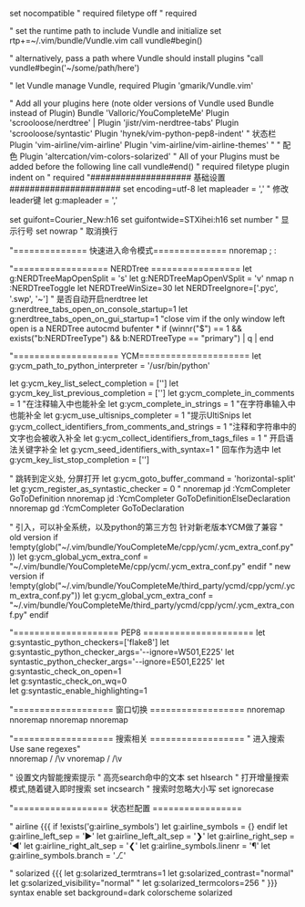 set nocompatible              " required
filetype off                  " required

" set the runtime path to include Vundle and initialize
set rtp+=~/.vim/bundle/Vundle.vim
call vundle#begin()

" alternatively, pass a path where Vundle should install plugins
"call vundle#begin('~/some/path/here')

" let Vundle manage Vundle, required
Plugin 'gmarik/Vundle.vim'

" Add all your plugins here (note older versions of Vundle used Bundle instead of Plugin)
Bundle 'Valloric/YouCompleteMe'
Plugin 'scrooloose/nerdtree' | Plugin 'jistr/vim-nerdtree-tabs'
Plugin 'scrooloose/syntastic'
Plugin 'hynek/vim-python-pep8-indent'
" 状态栏
Plugin 'vim-airline/vim-airline'
Plugin 'vim-airline/vim-airline-themes'
" " 配色
Plugin 'altercation/vim-colors-solarized'
" All of your Plugins must be added before the following line
call vundle#end()            " required
filetype plugin indent on    " required
"#################### 基础设置 ###################### 
set encoding=utf-8 
let mapleader = ','          " 修改leader键
let g:mapleader = ','

set guifont=Courier_New:h16
set guifontwide=STXihei:h16
set number                   " 显示行号
set nowrap                   " 取消换行

"============== 快速进入命令模式==============
nnoremap ; :

"================== NERDTree =================
let g:NERDTreeMapOpenSplit = 's'
let g:NERDTreeMapOpenVSplit = 'v'
nmap <leader>n :NERDTreeToggle<CR>
let NERDTreeWinSize=30
let NERDTreeIgnore=['\.pyc', '\.swp', '\~']
" 是否自动开启nerdtree
let g:nerdtree_tabs_open_on_console_startup=1
let g:nerdtree_tabs_open_on_gui_startup=1
"close vim if the only window left open is a NERDTree
autocmd bufenter * if (winnr("$") == 1 && exists("b:NERDTreeType") && b:NERDTreeType == "primary") | q | end  

"==================== YCM=====================
let g:ycm_path_to_python_interpreter = '/usr/bin/python'

let g:ycm_key_list_select_completion = ['<Down>']
let g:ycm_key_list_previous_completion = ['<Up>']
let g:ycm_complete_in_comments = 1  "在注释输入中也能补全
let g:ycm_complete_in_strings = 1   "在字符串输入中也能补全
let g:ycm_use_ultisnips_completer = 1 "提示UltiSnips
let g:ycm_collect_identifiers_from_comments_and_strings = 1   "注释和字符串中的文字也会被收入补全
let g:ycm_collect_identifiers_from_tags_files = 1
" 开启语法关键字补全
let g:ycm_seed_identifiers_with_syntax=1
" 回车作为选中
let g:ycm_key_list_stop_completion = ['<CR>']

" 跳转到定义处, 分屏打开
let g:ycm_goto_buffer_command = 'horizontal-split'
let g:ycm_register_as_syntastic_checker = 0
" nnoremap <leader>jd :YcmCompleter GoToDefinition<CR>
nnoremap <leader>jd :YcmCompleter GoToDefinitionElseDeclaration<CR>
nnoremap <leader>gd :YcmCompleter GoToDeclaration<CR>

" 引入，可以补全系统，以及python的第三方包 针对新老版本YCM做了兼容
" old version
if !empty(glob("~/.vim/bundle/YouCompleteMe/cpp/ycm/.ycm_extra_conf.py"))
	let g:ycm_global_ycm_extra_conf = "~/.vim/bundle/YouCompleteMe/cpp/ycm/.ycm_extra_conf.py"
endif
" new version
if !empty(glob("~/.vim/bundle/YouCompleteMe/third_party/ycmd/cpp/ycm/.ycm_extra_conf.py"))
	let g:ycm_global_ycm_extra_conf = "~/.vim/bundle/YouCompleteMe/third_party/ycmd/cpp/ycm/.ycm_extra_conf.py"
    endif

"==================== PEP8 =====================
let g:syntastic_python_checkers=['flake8']
let g:syntastic_python_checker_args='--ignore=W501,E225'
let syntastic_python_checker_args='--ignore=E501,E225'
let g:syntastic_check_on_open=1                                                                                                                                                                         
let g:syntastic_check_on_wq=0                                                                                                                                                                           
let g:syntastic_enable_highlighting=1     

"=================== 窗口切换 ==================
nnoremap <C-J> <C-W><C-J>
nnoremap <C-K> <C-W><C-K>
nnoremap <C-L> <C-W><C-L>
nnoremap <C-H> <C-W><C-H>

"=================== 搜索相关 ==================
" 进入搜索Use sane regexes"                                                                                                                                                                           
nnoremap / /\v
vnoremap / /\v

" 设置文内智能搜索提示
" 高亮search命中的文本
set hlsearch
" 打开增量搜索模式,随着键入即时搜索
set incsearch
" 搜索时忽略大小写
set ignorecase

"================== 状态栏配置 =================

" airline {{{
if !exists('g:airline_symbols')
	let g:airline_symbols = {}
endif
let g:airline_left_sep = '▶'
let g:airline_left_alt_sep = '❯'
let g:airline_right_sep = '◀'
let g:airline_right_alt_sep = '❮'
let g:airline_symbols.linenr = '¶'
let g:airline_symbols.branch = '⎇'


" solarized {{{
let g:solarized_termtrans=1
let g:solarized_contrast="normal"
let g:solarized_visibility="normal"
" let g:solarized_termcolors=256
" }}}
syntax enable
set background=dark
colorscheme solarized
